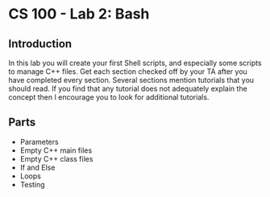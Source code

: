 # CS 100 - Lab 2: Bash


## Introduction
In this lab you will create your first Shell scripts, and especially some scripts to manage C++ files. Get each section checked off by your TA after you have completed every section. Several sections mention tutorials that you should read. If you find that any tutorial does not adequately explain the concept then I encourage you to look for additional tutorials.

## Parts
* Parameters
* Empty C++ main files
* Empty C++ class files
* If and Else
* Loops
* Testing
